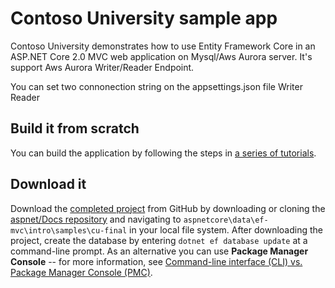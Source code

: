 # Contoso University sample app

Contoso University demonstrates how to use Entity Framework Core in an
ASP.NET Core 2.0 MVC web application on Mysql/Aws Aurora server.
It's support Aws Aurora Writer/Reader Endpoint.

You can set two connonection string on the appsettings.json file
Writer
Reader

## Build it from scratch

You can build the application by following the steps in [a series of tutorials](https://docs.microsoft.com/aspnet/core/data/ef-mvc/intro).

## Download it

Download the [completed project](https://github.com/aspnet/Docs/tree/master/aspnetcore/data/ef-mvc/intro/samples/cu-final) from GitHub by downloading or cloning the [aspnet/Docs repository](https://github.com/aspnet/Docs) and navigating to `aspnetcore\data\ef-mvc\intro\samples\cu-final` in your local file system.  After downloading the project, create the database by entering `dotnet ef database update` at a command-line prompt. As an alternative you can use **Package Manager Console** -- for more information, see [Command-line interface (CLI) vs. Package Manager Console (PMC)](https://docs.microsoft.com/aspnet/core/data/ef-mvc/migrations#command-line-interface-cli-vs-package-manager-console-pmc).
